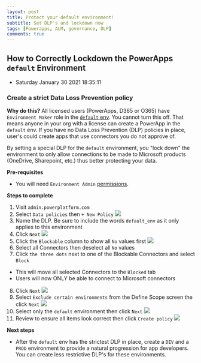 ```yaml
---
layout: post
title: Protect your default environment!
subtitle: Set DLP's and lockdown now
tags: [Powerapps, ALM, governance, DLP]
comments: true
---
```


## How to Correctly Lockdown the PowerApps `default` Environment
- Saturday January 30 2021 18:35:11

### Create a strict Data Loss Prevention policy

**Why do this?**
All licensed users (PowerApps, D365 or O365) have `Environment Maker` role in the [`default` env](https://docs.microsoft.com/en-us/power-platform/admin/environments-overview#the-default-environment). You cannot turn this off. That means anyone in your org with a license can create a PowerApp in the `default` env. If you have no Data Loss Prevention (DLP) policies in place, user's could create apps that use connectors you do not approve of.

By setting a special DLP for the `default` environment, you "lock down" the environment to only allow connections to be made to Microsoft products (OneDrive, Sharepoint, etc.) thus better protecting your data. 

**Pre-requisites**
- You will need `Environment Admin` [permissions](https://docs.microsoft.com/en-us/power-platform/admin/database-security#predefined-security-roles).

**Steps to complete**
1. Visit `admin.powerplatform.com`
2. Select `Data policies` then `+ New Policy`
![](assets\2021-01-30-19-22-17.png)
3. Name the DLP. Be sure to include the words `default_env` as it only applies to this environment
4. Click `Next`
![](assets\2021-01-30-19-23-15.png)
5. Click the `Blockable` column to show all `No` values first
![](assets\2021-01-30-19-24-37.png)
6. Select all Connectors then deselect all `No` values
7. Click `the three dots` next to one of the Blockable Connectors and select `Block`
  - This will move all selected Connectors to the `Blocked` tab
  - Users will now ONLY be able to connect to Microsoft connectors
8. Click `Next`
![](assets\2021-01-30-19-26-22.png)
9. Select `Exclude certain environments` from the Define Scope screen the click `Next`
![](assets\2021-01-30-19-27-29.png)
10. Select only the `default` environment then click `Next`
![](assets\2021-01-30-19-28-04.png)
11. Review to ensure all items look correct then click `Create policy`
![](assets\2021-01-30-19-31-54.png)

**Next steps**
- After the `default` env has the strictest DLP in place, create a `DEV` and a `PROD` environment to provide a natural progression for app developers. You can create less restrictive DLP's for these environments.

